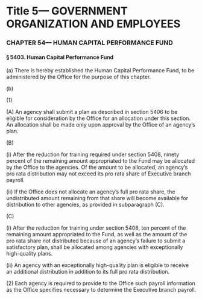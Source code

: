 
# Title 5— GOVERNMENT ORGANIZATION AND EMPLOYEES
### CHAPTER 54— HUMAN CAPITAL PERFORMANCE FUND
#### § 5403. Human Capital Performance Fund

(a) There is hereby established the Human Capital Performance Fund, to be administered by the Office for the purpose of this chapter.

(b)

(1)

(A) An agency shall submit a plan as described in section 5406 to be eligible for consideration by the Office for an allocation under this section. An allocation shall be made only upon approval by the Office of an agency’s plan.

(B)

(i) After the reduction for training required under section 5408, ninety percent of the remaining amount appropriated to the Fund may be allocated by the Office to the agencies. Of the amount to be allocated, an agency’s pro rata distribution may not exceed its pro rata share of Executive branch payroll.

(ii) If the Office does not allocate an agency’s full pro rata share, the undistributed amount remaining from that share will become available for distribution to other agencies, as provided in subparagraph (C).

(C)

(i) After the reduction for training under section 5408, ten percent of the remaining amount appropriated to the Fund, as well as the amount of the pro rata share not distributed because of an agency’s failure to submit a satisfactory plan, shall be allocated among agencies with exceptionally high-quality plans.

(ii) An agency with an exceptionally high-quality plan is eligible to receive an additional distribution in addition to its full pro rata distribution.

(2) Each agency is required to provide to the Office such payroll information as the Office specifies necessary to determine the Executive branch payroll.
